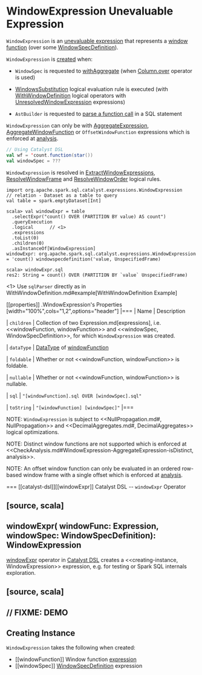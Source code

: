 # WindowExpression Unevaluable Expression

`WindowExpression` is an [unevaluable expression](Unevaluable.md) that represents a [window function](#windowFunction) (over some [WindowSpecDefinition](#windowSpec)).

`WindowExpression` is [created](#creating-instance) when:

* `WindowSpec` is requested to [withAggregate](../WindowSpec.md#withAggregate) (when [Column.over](../Column.md#over) operator is used)

* [WindowsSubstitution](../logical-analysis-rules/WindowsSubstitution.md) logical evaluation rule is executed (with [WithWindowDefinition](../logical-operators/WithWindowDefinition.md) logical operators with [UnresolvedWindowExpression](UnresolvedWindowExpression.md) expressions)

* `AstBuilder` is requested to [parse a function call](../sql/AstBuilder.md#visitFunctionCall) in a SQL statement

`WindowExpression` can only be  with [AggregateExpression](AggregateExpression.md), [AggregateWindowFunction](AggregateWindowFunction.md) or `OffsetWindowFunction` expressions which is enforced at [analysis](../CheckAnalysis.md#WindowExpression).

```scala
// Using Catalyst DSL
val wf = 'count.function(star())
val windowSpec = ???
```

`WindowExpression` is resolved in [ExtractWindowExpressions](../logical-analysis-rules/ExtractWindowExpressions.md), [ResolveWindowFrame](../logical-analysis-rules/ResolveWindowFrame.md) and [ResolveWindowOrder](../logical-analysis-rules/ResolveWindowOrder.md) logical rules.

```text
import org.apache.spark.sql.catalyst.expressions.WindowExpression
// relation - Dataset as a table to query
val table = spark.emptyDataset[Int]

scala> val windowExpr = table
  .selectExpr("count() OVER (PARTITION BY value) AS count")
  .queryExecution
  .logical      // <1>
  .expressions
  .toList(0)
  .children(0)
  .asInstanceOf[WindowExpression]
windowExpr: org.apache.spark.sql.catalyst.expressions.WindowExpression = 'count() windowspecdefinition('value, UnspecifiedFrame)

scala> windowExpr.sql
res2: String = count() OVER (PARTITION BY `value` UnspecifiedFrame)
```
<1> Use `sqlParser` directly as in WithWindowDefinition.md#example[WithWindowDefinition Example]

[[properties]]
.WindowExpression's Properties
[width="100%",cols="1,2",options="header"]
|===
| Name
| Description

| `children`
| Collection of two Expression.md[expressions], i.e. <<windowFunction, windowFunction>> and <<windowSpec, WindowSpecDefinition>>, for which `WindowExpression` was created.

| `dataType`
| [DataType](../types/DataType.md) of [windowFunction](#windowFunction)

| `foldable`
| Whether or not <<windowFunction, windowFunction>> is foldable.

| `nullable`
| Whether or not <<windowFunction, windowFunction>> is nullable.

| `sql`
| `"[windowFunction].sql OVER [windowSpec].sql"`

| `toString`
| `"[windowFunction] [windowSpec]"`
|===

NOTE: `WindowExpression` is subject to <<NullPropagation.md#, NullPropagation>> and <<DecimalAggregates.md#, DecimalAggregates>> logical optimizations.

NOTE: Distinct window functions are not supported which is enforced at <<CheckAnalysis.md#WindowExpression-AggregateExpression-isDistinct, analysis>>.

NOTE: An offset window function can only be evaluated in an ordered row-based window frame with a single offset which is enforced at [analysis](../CheckAnalysis.md#WindowExpression-OffsetWindowFunction).

=== [[catalyst-dsl]][[windowExpr]] Catalyst DSL -- `windowExpr` Operator

[source, scala]
----
windowExpr(
  windowFunc: Expression,
  windowSpec: WindowSpecDefinition): WindowExpression
----

[windowExpr](../catalyst-dsl/index.md#windowExpr) operator in [Catalyst DSL](../catalyst-dsl/index.md) creates a <<creating-instance, WindowExpression>> expression, e.g. for testing or Spark SQL internals exploration.

[source, scala]
----
// FIXME: DEMO
----

## Creating Instance

`WindowExpression` takes the following when created:

* [[windowFunction]] Window function [expression](Expression.md)
* [[windowSpec]] [WindowSpecDefinition](WindowSpecDefinition.md) expression
